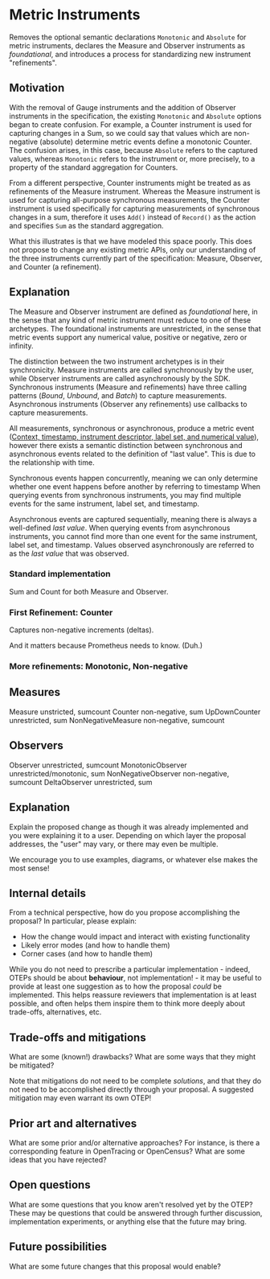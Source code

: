 # Metric Instruments

Removes the optional semantic declarations `Monotonic` and `Absolute`
for metric instruments, declares the Measure and Observer instruments
as _foundational_, and introduces a process for standardizing new
instrument "refinements".

## Motivation

With the removal of Gauge instruments and the addition of Observer
instruments in the specification, the existing `Monotonic` and
`Absolute` options began to create confusion.  For example, a Counter
instrument is used for capturing changes in a Sum, so we could say that
values which are non-negative (absolute) determine metric events
define a monotonic Counter.  The confusion arises, in this case,
because `Absolute` refers to the captured values, whereas `Monotonic`
refers to the instrument or, more precisely, to a property of the
standard aggregation for Counters.

From a different perspective, Counter instruments might be treated as
as refinements of the Measure instrument.  Whereas the Measure
instrument is used for capturing all-purpose synchronous measurements,
the Counter instrument is used specifically for capturing measurements
of synchronous changes in a sum, therefore it uses `Add()` instead of
`Record()` as the action and specifies `Sum` as the standard
aggregation.

What this illustrates is that we have modeled this space poorly.  This
does not propose to change any existing metric APIs, only our
understanding of the three instruments currently part of the
specification: Measure, Observer, and Counter (a refinement).

## Explanation

The Measure and Observer instrument are defined as _foundational_
here, in the sense that any kind of metric instrument must reduce to
one of these archetypes.  The foundational instruments are
unrestricted, in the sense that metric events support any numerical
value, positive or negative, zero or infinity.

The distinction between the two instrument archetypes is in their
synchronicity.  Measure instruments are called synchronously by the
user, while Observer instruments are called asynchronously by the SDK.
Synchronous instruments (Measure and refinements) have three calling
patterns (_Bound_, _Unbound_, and _Batch_) to capture measurements.
Asynchronous instruments (Observer any refinements) use callbacks to
capture measurements.

All measurements, synchronous or asynchronous, produce a metric event
([Context, timestamp, instrument descriptor, label set, and numerical
value](api-metrics.md#metric-event-format)), however there exists a
semantic distinction between synchronous and asynchronous events
related to the definition of "last value".  This is due to the
relationship with time.

Synchronous events happen concurrently, meaning we can only determine
whether one event happens before another by referring to timestamp
When querying events from synchronous instruments, you may find
multiple events for the same instrument, label set, and timestamp.

Asynchronous events are captured sequentially, meaning there is always
a well-defined _last value_.  When querying events from asynchronous
instruments, you cannot find more than one event for the same
instrument, label set, and timestamp.  Values observed asynchronously
are referred to as the _last value_ that was observed.

### Standard implementation

Sum and Count for both Measure and Observer.

### First Refinement: Counter

Captures non-negative increments (deltas).

And it matters because Prometheus needs to know.  (Duh.)

### More refinements: Monotonic, Non-negative

Measures
--------
Measure            unstricted, sumcount
Counter            non-negative, sum
UpDownCounter      unrestricted, sum
NonNegativeMeasure non-negative, sumcount

Observers
---------
Observer            unrestricted, sumcount
MonotonicObserver   unrestricted/monotonic, sum
NonNegativeObserver non-negative, sumcount
DeltaObserver       unrestricted, sum


## Explanation

Explain the proposed change as though it was already implemented and you were explaining it to a user. Depending on which layer the proposal addresses, the "user" may vary, or there may even be multiple.

We encourage you to use examples, diagrams, or whatever else makes the most sense!

## Internal details

From a technical perspective, how do you propose accomplishing the proposal? In particular, please explain:

* How the change would impact and interact with existing functionality
* Likely error modes (and how to handle them)
* Corner cases (and how to handle them)

While you do not need to prescribe a particular implementation - indeed, OTEPs should be about **behaviour**, not implementation! - it may be useful to provide at least one suggestion as to how the proposal *could* be implemented. This helps reassure reviewers that implementation is at least possible, and often helps them inspire them to think more deeply about trade-offs, alternatives, etc.

## Trade-offs and mitigations

What are some (known!) drawbacks? What are some ways that they might be mitigated?

Note that mitigations do not need to be complete *solutions*, and that they do not need to be accomplished directly through your proposal. A suggested mitigation may even warrant its own OTEP!

## Prior art and alternatives

What are some prior and/or alternative approaches? For instance, is there a corresponding feature in OpenTracing or OpenCensus? What are some ideas that you have rejected?

## Open questions

What are some questions that you know aren't resolved yet by the OTEP? These may be questions that could be answered through further discussion, implementation experiments, or anything else that the future may bring.

## Future possibilities

What are some future changes that this proposal would enable?

